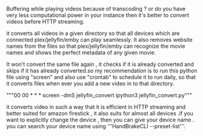 Buffering while playing videos because of transcoding ? or do you have very less computational power in your instance then it's better to convert videos before HTTP streaming.

it converts all videos in a given directory so that all devices which are connected plex/jellyfin/emby can play seamlessly. It also removes website names from the files so that plex/jellyfin/emby can recognize the movie names and shows the perfect metadata of any given movie.

It won't convert the same file again , it checks if it is already converted and skips if it has already converted.so my recommendation is to run this python file using "screen" and also use "crontab" to schedule it to run daily, so that it converts files when ever you add a new video in to that directory.

"""00 00 * * * screen -dmS jellyfin_convert ipython3 jellyfin_convert.py"""

it converts video in such a way that it is efficient in HTTP streaming and better suited for amazon firestick , it also suits for almost all devices .if you want to explicitly change the device , then you can give your device name . you can search your device name using '''HandBrakeCLI --preset-list'''.
